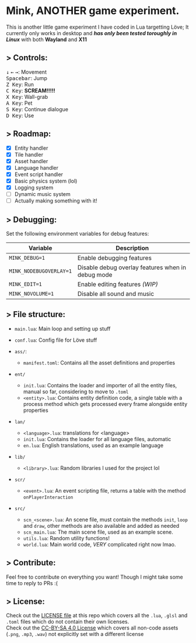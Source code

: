 # Mink, ANOTHER game experiment.
This is another little game experiment I have coded in Lua targetting Löve; It currently only works in desktop and ***has only been tested toroughly in Linux*** with both **Wayland** and **X11**

## > Controls:
<kbd>↓</kbd> <kbd>←</kbd> <kbd>→</kbd>: Movement <br>
<kbd>Spacebar</kbd>: Jump <br>
<kbd>Z Key</kbd>: Run <br>
<kbd>C Key</kbd>: **SCREAM!!!!!** <br>
<kbd>X Key</kbd>: Wall-grab <br>
<kbd>A Key</kbd>: Pet <br>
<kbd>S Key</kbd>: Continue dialogue <br>
<kbd>D Key</kbd>: Use <br>

## > Roadmap:
- [X] Entity handler
- [X] Tile handler
- [X] Asset handler
- [X] Language handler
- [X] Event script handler
- [X] Basic physics system (lol)
- [X] Logging system
- [ ] Dynamic music system
- [ ] Actually making something with it!

## > Debugging:
Set the following environment variables for debug features:

| Variable                | Description                                       |
|-------------------------|---------------------------------------------------|
| `MINK_DEBUG=1`          | Enable debugging features                         |
| `MINK_NODEBUGOVERLAY=1` | Disable debug overlay features when in debug mode |
| `MINK_EDIT=1`           | Enable editing features *(WIP)*                   |
| `MINK_NOVOLUME=1`       | Disable all sound and music                       |

## > File structure:
- `main.lua`: Main loop and setting up stuff

- `conf.lua`: Config file for Löve stuff 

- `ass/`: 
  - `manifest.toml`: Contains all the asset definitions and properties

- `ent/`
  - `init.lua`: Contains the loader and importer of all the entity files, manual so far, considering to move to `.toml`
  - `<entity>.lua`: Contains entity definition code, a single table with a process method which gets processed every frame alongside entity properties

- `lan/`
  - `<language>.lua`: translations for &lt;language&gt;
  - `init.lua`: Contains the loader for all language files, automatic
  - `en.lua`: English translations, used as an example language

- `lib/`
  - `<library>.lua`: Random libraries I used for the project lol
  
- `scr/`
  - `<event>.lua`: An event scripting file, returns a table with the method `onPlayerInteraction`
  
- `src/`
  - `scn_<scene>.lua`: An scene file, must contain the methods `init`, `loop` and `draw`, other methods are also available and added as needed
  - `scn_main.lua`: The main scene file, used as an example scene.
  - `utils.lua`: Random utility functions!
  - `world.lua`: Main world code, *VERY* complicated right now lmao.

## > Contribute:
Feel free to contribute on everything you want! Though I might take some time to reply to PRs :(

## > License:
Check out the [LICENSE file](LICENSE) at this repo which covers all the `.lua`, `.glsl` and `.toml` files which do not contain their own licenses. <br>
Check out the [CC-BY-SA 4.0 License](https://creativecommons.org/licenses/by-sa/4.0/) which covers all non-code assets (`.png`, `.mp3`, `.wav`) not explicitly set with a different license
